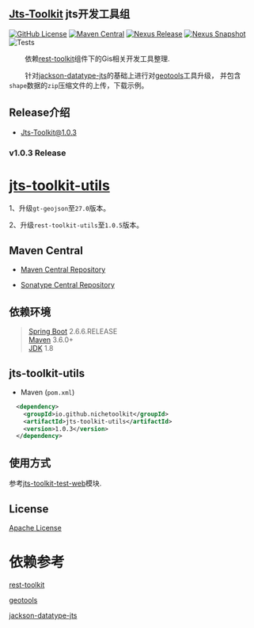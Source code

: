 ## [Jts-Toolkit](https://github.com/NicheToolkit/jts-toolkit) jts开发工具组

[![GitHub License](https://img.shields.io/badge/license-Apache-blue.svg)](https://github.com/NicheToolkit/jts-toolkit/blob/master/LICENSE)
[![Maven Central](https://img.shields.io/maven-central/v/io.github.nichetoolkit/jts-toolkit-utils)](https://central.sonatype.com/search?smo=true&q=jts-toolkit-utils&namespace=io.github.nichetoolkit)
[![Nexus Release](https://img.shields.io/nexus/r/io.github.nichetoolkit/jts-toolkit-utils?server=https%3A%2F%2Fs01.oss.sonatype.org)](https://s01.oss.sonatype.org/content/repositories/releases/io/github/nichetoolkit/jts-toolkit-utils/)
[![Nexus Snapshot](https://img.shields.io/nexus/s/io.github.nichetoolkit/jts-toolkit-utils?server=https%3A%2F%2Fs01.oss.sonatype.org)](https://s01.oss.sonatype.org/content/repositories/snapshots/io/github/nichetoolkit/jts-toolkit-utils/)
![Tests](https://github.com/NicheToolkit/jts-toolkit/workflows/Tests/badge.svg)

&emsp;&emsp; 依赖[rest-toolkit](https://github.com/NicheToolkit/rest-toolkit)组件下的Gis相关开发工具整理.

&emsp;&emsp; 针对[jackson-datatype-jts](https://github.com/bedatadriven/jackson-datatype-jts)的基础上进行对[geotools](https://github.com/geotools/geotools)工具升级，
并包含`shape`数据的`zip`压缩文件的上传，下载示例。

## Release介绍

-  [Jts-Toolkit@1.0.3](https://github.com/NicheToolkit/jts-toolkit/tree/master/release/1.0.3.md)

### v1.0.3 Release


# [jts-toolkit-utils](https://github.com/NicheToolkit/jts-toolkit/tree/master/jts-toolkit-utils)

1、升级`gt-geojson`至`27.0`版本。

2、升级`rest-toolkit-utils`至`1.0.5`版本。

## Maven Central

-  [Maven Central Repository](https://search.maven.org/search?q=io.github.nichetoolkit)

-  [Sonatype Central Repository](https://central.sonatype.dev/search?q=io.github.nichetoolkit)

## 依赖环境
 > [Spring Boot](https://spring.io/projects/spring-boot) 2.6.6.RELEASE\
 > [Maven](https://maven.apache.org/) 3.6.0+\
 > [JDK](https://www.oracle.com/java/technologies/downloads/#java8) 1.8

## jts-toolkit-utils
 * Maven (`pom.xml`)
```xml
  <dependency>
    <groupId>io.github.nichetoolkit</groupId>
    <artifactId>jts-toolkit-utils</artifactId>
    <version>1.0.3</version>
  </dependency>
```

## 使用方式

参考[jts-toolkit-test-web](https://github.com/NicheToolkit/jts-toolkit/tree/master/jts-toolkit-test-web)模块.

## License 

 [Apache License](https://www.apache.org/licenses/LICENSE-2.0)

 # 依赖参考

 [rest-toolkit](https://github.com/NicheToolkit/rest-toolkit)
 
 [geotools](https://github.com/geotools/geotools)
 
 [jackson-datatype-jts](https://github.com/bedatadriven/jackson-datatype-jts)
 
